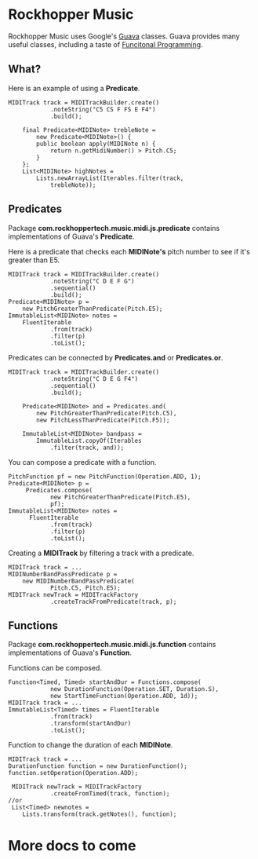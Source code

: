 # Rockhopper Music

Rockhopper Music uses Google's [Guava](https://code.google.com/p/guava-libraries/) classes. Guava provides many useful classes, including a taste of [Funcitonal Programming](http://en.wikipedia.org/wiki/Functional_programming).

## What?

Here is an example of using a **Predicate**.

	MIDITrack track = MIDITrackBuilder.create()
                .noteString("C5 CS F FS E F4")
                .build();

        final Predicate<MIDINote> trebleNote = 
        	new Predicate<MIDINote>() {
            public boolean apply(MIDINote n) {
                return n.getMidiNumber() > Pitch.C5;
            }
        };
        List<MIDINote> highNotes = 
        	Lists.newArrayList(Iterables.filter(track,
                trebleNote));

## Predicates

Package **com.rockhoppertech.music.midi.js.predicate** contains implementations of Guava's **Predicate**.

Here is a predicate that checks each **MIDINote's** pitch number to see if it's greater than E5.

	MIDITrack track = MIDITrackBuilder.create()
                .noteString("C D E F G")
                .sequential()
                .build();
    Predicate<MIDINote> p = 
    	new PitchGreaterThanPredicate(Pitch.E5);
    ImmutableList<MIDINote> notes = 
    	FluentIterable
                .from(track)
                .filter(p)
                .toList();
                
Predicates can be connected by **Predicates.and** or **Predicates.or**.

	MIDITrack track = MIDITrackBuilder.create()
                .noteString("C D E G F4")
                .sequential()
                .build();

        Predicate<MIDINote> and = Predicates.and(
			new PitchGreaterThanPredicate(Pitch.C5), 
			new PitchLessThanPredicate(Pitch.F5));

        ImmutableList<MIDINote> bandpass = 
        	ImmutableList.copyOf(Iterables
                .filter(track, and));
                                
You can compose a predicate with a function.

	PitchFunction pf = new PitchFunction(Operation.ADD, 1);
	Predicate<MIDINote> p = 
         Predicates.compose(
                new PitchGreaterThanPredicate(Pitch.E5),
                pf);
    ImmutableList<MIDINote> notes = 
          FluentIterable
                .from(track)
                .filter(p)
                .toList();
                
                
Creating a **MIDITrack** by filtering a track with a predicate.

	MIDITrack track = ...
	MIDINumberBandPassPredicate p = 
		new MIDINumberBandPassPredicate(
                Pitch.C5, Pitch.E5);
	MIDITrack newTrack = MIDITrackFactory
                .createTrackFromPredicate(track, p);                

## Functions

Package **com.rockhoppertech.music.midi.js.function** contains implementations of Guava's **Function**.

Functions can be composed.

	Function<Timed, Timed> startAndDur = Functions.compose(
                new DurationFunction(Operation.SET, Duration.S),
                new StartTimeFunction(Operation.ADD, 1d));
    MIDITrack track = ...
    ImmutableList<Timed> times = FluentIterable
                .from(track)
                .transform(startAndDur)
                .toList();
                
                
Function to change the duration of each **MIDINote**.

	MIDITrack track = ...	
	DurationFunction function = new DurationFunction();
    function.setOperation(Operation.ADD);

     MIDITrack newTrack = MIDITrackFactory
                .createFromTimed(track, function);
	//or
	 List<Timed> newnotes = 
	 	Lists.transform(track.getNotes(), function);                
                                
# More docs to come               